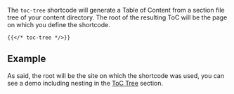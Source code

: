 The `toc-tree` shortcode will generate a Table of Content from a section file tree of your content directory. The root of the resulting ToC will be the page on which you define the shortcode.

```tpl
{{</* toc-tree */>}}
```

## Example

As said, the root will be the site on which the shortcode was used, you can see a demo including nesting in the [ToC Tree](/toc-tree) section.
